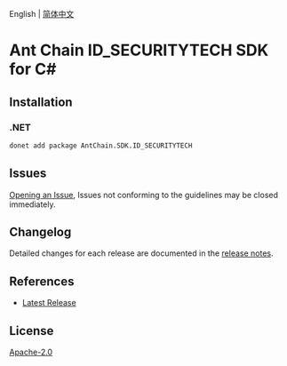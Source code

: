 English | [简体中文](README-CN.md)

# Ant Chain ID_SECURITYTECH SDK for C#

## Installation

### .NET

```bash
donet add package AntChain.SDK.ID_SECURITYTECH
```

## Issues

[Opening an Issue](https://github.com/alipay/antchain-openapi-prod-sdk/issues/new), Issues not conforming to the guidelines may be closed immediately.

## Changelog

Detailed changes for each release are documented in the [release notes](./ChangeLog.md).

## References

* [Latest Release](https://github.com/alipay/antchain-openapi-prod-sdk/)

## License

[Apache-2.0](http://www.apache.org/licenses/LICENSE-2.0)
